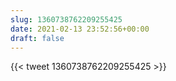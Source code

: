```yaml
---
slug: 1360738762209255425
date: 2021-02-13 23:52:56+00:00
draft: false
---
```


{{< tweet 1360738762209255425 >}}

